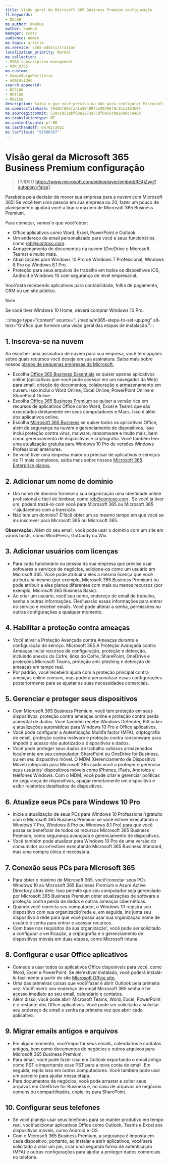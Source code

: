 ```yaml
---
title: Visão geral da Microsoft 365 Business Premium configuração
f1.keywords:
- NOCSH
ms.author: kwekua
author: kwekua
manager: scotv
audience: Admin
ms.topic: article
ms.service: o365-administration
localization_priority: Normal
ms.collection:
- M365-subscription-management
- Adm_O365
ms.custom:
- AdminSurgePortfolio
- adminvideo
search.appverid:
- BCS160
- MET150
- MOE150
description: Saiba o que você precisa na mão para configurar Microsoft 365 Business Premium.
ms.openlocfilehash: 70d0bf00afaa1a504097ac80598f9c1b1a184b05
ms.sourcegitcommit: 53acc851abf68e2272e75df0856c0e16b0c7e48d
ms.translationtype: MT
ms.contentlocale: pt-BR
ms.lasthandoff: 04/02/2021
ms.locfileid: "51580397"
---
```

# <a name="overview-of-microsoft-365-business-premium-setup"></a>Visão geral da Microsoft 365 Business Premium configuração

> [!VIDEO https://www.microsoft.com/videoplayer/embed/RE4jZwg?autoplay=false]

Parabéns pela decisão de mover sua empresa para a nuvem com Microsoft 365! Se você tem uma pessoa em sua empresa ou 20, fazer um pouco de planejamento ajudará você a tirar o máximo de Microsoft 365 Business Premium.

Para começar, vamos&#39;o que você&#39;obter:

- Office aplicativos como Word, Excel, PowerPoint e Outlook.
- Um endereço de email personalizado para você e seus funcionários, como rob@contoso.com.
- Armazenamento de documentos na nuvem (OneDrive e Microsoft Teams) e muito mais.
- Atualizações para Windows 10 Pro de Windows 7 Professional, Windows 8 Pro ou Windows 8.1 Pro.
- Proteção para seus arquivos de trabalho em todos os dispositivos iOS, Android e Windows 10 com segurança de nível empresarial.

Você&#39;está recebendo aplicativos para contabilidade, folha de pagamento, CRM ou um site público.

> [!NOTE]
> Se você tiver Windows 10 Home, deverá comprar Windows 10 Pro.  


:::image type="content" source="../media/m365-steps-to-set-up.png" alt-text="Gráfico que fornece uma visão geral das etapas de instalação.":::

## <a name="1-sign-up-for-the-cloud"></a>1. Inscreva-se na nuvem

Ao escolher uma assinatura de nuvem para sua empresa, você tem opções sobre quais recursos você deseja em sua assinatura. Saiba mais sobre nossos [planos de pequenas empresas da Microsoft.](https://www.microsoft.com/microsoft-365/business?rtc=1)

- Escolha [Office 365 Business Essentials](https://www.microsoft.com/en-us/p/office-365-business-essentials/cfq7ttc0k59v?rtc=1&amp;activetab=pivot:overviewtab) se quiser apenas aplicativos online (aplicativos que você pode acessar em um navegador da Web) para email, criação de documentos, colaboração e armazenamento em nuvem. Isso inclui o Word Online, Excel Online, PowerPoint Online e SharePoint Online.
- Escolha [Office 365 Business Premium](https://products.office.com/en-us/business/office-365-business-premium) se quiser a versão rica em recursos de aplicativos Office como Word, Excel e Teams que são executados diretamente em seus computadores e Macs. Isso é além dos aplicativos online.
- Escolha [Microsoft 365 Business](https://www.microsoft.com/microsoft-365/business?rtc=1) se quiser todos os aplicativos Office, além de segurança na nuvem e gerenciamento de dispositivos. Isso inclui proteção contra vírus, malware, ransomware e muito mais, bem como gerenciamento de dispositivos e criptografia. Você também tem uma atualização gratuita para Windows 10 Pro de versões Windows Professional anteriores.
- Se você tiver uma empresa maior ou precisar de aplicativos e serviços de TI mais complexos, saiba mais sobre nossos [Microsoft 365 Enterprise planos.](https://www.microsoft.com/microsoft-365/compare-all-microsoft-365-plans)


## <a name="2-add-a-domain-name"></a>2. Adicionar um nome de domínio

- Um nome de domínio fornece à sua organização uma identidade online profissional e fácil de lembrar, como rob@contoso.com _._ Se você já tiver um, poderá trazê-lo com você para Microsoft 365 ou Microsoft 365 –&#39;ajudaremos com a transição.
- Não&#39;tem um domínio? É&#39;fácil obter um ao mesmo tempo em que você se ins inscrever para Microsoft 365 ou Microsoft 365.

**Observação:**  Além do seu email, você pode usar o domínio com um site em vários hosts, como WordPress, GoDaddy ou Wix.

## <a name="3-add-users-with-licenses"></a>3. Adicionar usuários com licenças

- Para cada funcionário ou pessoa da sua empresa que precise usar softwares e serviços de negócios, adicione-os como um usuário em Microsoft 365. Você pode atribuir a eles a mesma licença que você atribui a si mesmo (por exemplo, Microsoft 365 Business Premium) ou pode atribuir a eles planos diferentes com mais ou menos recursos (por exemplo, Microsoft 365 Business Basic).
- Ao criar um usuário, você&#39;seu nome, endereço de email de trabalho, senha e outras informações. Eles&#39;usarão essas informações para entrar no serviço e receber emails. Você pode alterar a senha, permissões ou outras configurações a qualquer momento.


## <a name="4-enable-threat-protection"></a>4. Habilitar a proteção contra ameaças

- Você&#39;ativar a Proteção Avançada contra Ameaças durante a configuração do serviço. Microsoft 365 A Proteção Avançada contra Ameaças inclui recursos de configuração, proteção e detecção, incluindo anexos do Cofre, links do Cofre, SharePoint, OneDrive e proteções Microsoft Teams, proteção anti-phishing e detecção de ameaças em tempo real.
- Por padrão, você&#39;receberá ajuda com a proteção principal contra ameaças online comuns, mas poderá personalizar essas configurações posteriormente para se ajustar às suas necessidades comerciais.

## <a name="5-manage-and-secure-your-devices"></a>5. Gerenciar e proteger seus dispositivos

- Com Microsoft 365 Business Premium, você tem proteção em seus dispositivos, proteção contra ameaças online e proteção contra perda acidental de dados. Você também recebe Windows Defender, BitLocker e atualizações automáticas para Windows 10 Pro e Office aplicativos.
- Você pode configurar a Autenticação Multifa factor (MFA), criptografia de email, proteção contra malware e proteção contra ransomware para impedir o acesso não autorizado a dispositivos e dados.
- Você pode proteger seus dados de trabalho valiosos armazenados localmente em seu computador, SharePoint ou OneDrive for Business, ou em seu dispositivo móvel. O MDM (Gerenciamento de Dispositivo Móvel) integrado para Microsoft 365 ajuda você a proteger e gerenciar seus usuários&#39; dispositivos móveis como iPhones, iPads, Androids e telefones Windows. Com o MDM, você pode criar e gerenciar políticas de segurança de dispositivos, apagar remotamente um dispositivo e exibir relatórios detalhados de dispositivos.

## <a name="6-upgrade-your-pcs-to-windows-10-pro"></a>6. Atualize seus PCs para Windows 10 Pro

- Inicie a atualização de seus PCs para Windows 10 Professional&#39;(gratuito com o Microsoft 365 Business Premium se você estiver executando o Windows 7 Pro, Windows 8 Pro ou Windows 8.1 Pro) para que você possa se beneficiar de todos os recursos Microsoft 365 Business Premium, como segurança avançada e gerenciamento de dispositivos.
- Você também pode atualizar para Windows 10 Pro de uma versão do consumidor ou se&#39;estiver executando Microsoft 365 Business Standard, mas uma compra única é necessária.

## <a name="7-connect-your-pcs-to-microsoft-365"></a>7. Conexão seus PCs para Microsoft 365

- Para obter o máximo de Microsoft 365, você&#39;conectar seus PCs Windows 10 ao Microsoft 365 Business Premium e Azure Active Directory atrás dele. Isso permite que seu computador seja gerenciado por Microsoft 365 Business Premium obter atualizações de software e proteção contra perda de dados e outras ameaças cibernéticas.
- Quando você conecta seu computador, o Windows 10 registra seu dispositivo com sua organização&#39;rede e, em seguida, ins junta seu dispositivo à rede para que você possa usar sua organização&#39;nome de usuário e senha para entrar e acessar recursos.
- Com base nos requisitos da sua organização&#39;, você pode ser solicitado a configurar a verificação, a criptografia e o gerenciamento de dispositivos móveis em duas etapas, como Microsoft Intune.

## <a name="8-set-up-and-use-office-apps"></a>8. Configurar e usar Office aplicativos

- Comece a usar todos os aplicativos Office disponíveis para você, como Word, Excel e PowerPoint. Se ele&#39;estiver instalado, você poderá instalá-lo facilmente a partir do site [Microsoft Office site.](https://www.office.com/)
- Uma das primeiras coisas que você&#39;fazer é abrir Outlook pela primeira vez. Você&#39;inserir seu endereço de email Microsoft 365 senha e ter acesso imediato ao seu email, calendário e contatos.
- Além disso, você pode abrir Microsoft Teams, Word, Excel, PowerPoint e o restante dos Office aplicativos. Você pode ser solicitado a solicitar seu endereço de email e senha na primeira vez que abrir cada aplicativo.

## <a name="9-migrate-old-email-and-files"></a>9. Migrar emails antigos e arquivos

- Em algum momento, você&#39;importar seus emails, calendários e contatos antigos, bem como documentos de negócios e outros arquivos para Microsoft 365 Business Premium.
- Para email, você pode fazer isso em Outlook exportando o email antigo como PST e importando esse PST para a nova conta de email. Em seguida, repita isso em outros computadores. Você também pode usar um parceiro para ajudar nessa etapa.
- Para documentos de negócios, você pode arrastar e soltar seus arquivos em OneDrive for Business e, no caso de arquivos de negócios comuns ou compartilhados, copie-os para SharePoint.

## <a name="10-set-up-your-phones"></a>10. Configurar seus telefones

- Se você planeja usar seus telefones para se manter produtivo em tempo real, você&#39;adicionar aplicativos Office como Outlook, Teams e Excel aos dispositivos móveis, como Android e iOS.
- Com o Microsoft 365 Business Premium, a segurança é imposta em cada dispositivo, portanto, ao instalar e abrir aplicativos, você&#39;será solicitado a criar um pin, criar uma segunda forma de autenticação (MFA) e outras configurações para ajudar a proteger dados comerciais no telefone.